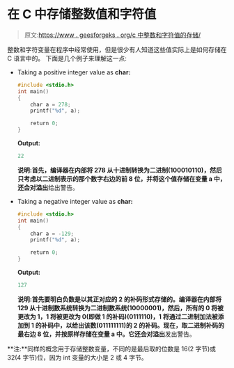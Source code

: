 # 在 C 中存储整数值和字符值

> 原文:[https://www . geesforgeks . org/c 中整数和字符值的存储/](https://www.geeksforgeeks.org/storage-of-integer-and-character-values-in-c/)

整数和字符变量在程序中经常使用，但是很少有人知道这些值实际上是如何存储在 C 语言中的。
下面是几个例子来理解这一点:

*   Taking a positive integer value as **char:**

    ```cpp
    #include <stdio.h>
    int main()
    {
        char a = 278;
        printf("%d", a);

        return 0;
    }
    ```

    **Output:**

    ```cpp
    22

    ```

    **说明:**首先，编译器在内部将 278 从十进制转换为二进制(100010110)，然后只考虑以二进制表示的那个数字右边的前 8 位，并将这个值存储在变量 a 中，还会对**溢出**给出警告。

*   Taking a negative integer value as **char:**

    ```cpp
    #include <stdio.h>
    int main()
    {
        char a = -129;
        printf("%d", a);

        return 0;
    }
    ```

    **Output:**

    ```cpp
    127

    ```

    **说明:**首先要明白负数是以其正对应的 2 的补码形式存储的。编译器在内部将 129 从十进制数系统转换为二进制数系统(10000001)，然后，所有的 0 将被更改为 1，1 将被更改为 0(即做 1 的补码)(0111110)，1 将通过二进制加法被添加到 1 的补码中，以给出该数(011111111)的 2 的补码。现在，取二进制补码的最右边 8 位，并按原样存储在变量 a 中。它还会对**溢出**发出警告。

**注:**同样的概念用于存储整数变量，不同的是最后取的位数是 16(2 字节)或 32(4 字节)位，因为 int 变量的大小是 2 或 4 字节。
